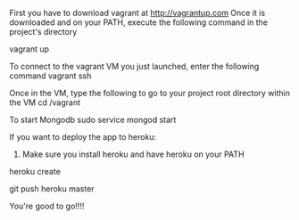 First you have to download vagrant at http://vagrantup.com
Once it is downloaded and on your PATH, execute the following command in
the project's directory

vagrant up

To connect to the vagrant VM you just launched, enter the following command
vagrant ssh

Once in the VM, type the following to go to your project root directory within the VM
cd /vagrant

To start Mongodb
sudo service mongod start

If you want to deploy the app to heroku:
1) Make sure you install heroku and have heroku on your PATH

heroku create

git push heroku master

You're good to go!!!!
